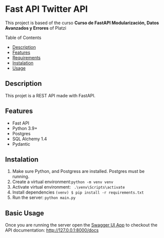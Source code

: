 #  Fast API Twitter API

This project is based of the curso **Curso de FastAPI Modularización, Datos Avanzados y Errores** of Platzi

Table of Contents
- [Description](#description)
- [Features](#features)
- [Requirements](#requirements)
- [Instalation](#instalation)
- [Usage](#basic-usage)

## Description
This projet is a REST API made with FastAPI.

## Features
- Fast API
- Python 3.9+
- Postgres
- SQL Alchemy 1.4 
- Pydantic

## Instalation

1.  Make sure Python, and Postgress are installed.
	Postgres must be running.
2. Create a virtual environment:```python -m venv venv```
3. Activate virtual environment: ` .\venv\Scripts\activate`
3. Install dependencies 	`(venv) $ pip install -r requirements.txt`
4. Run the server: `python main.py`

## Basic Usage
Once you are running the server open the [Swagger UI App](http://localhost:8000/docs) to checkout the API documentation: http://127.0.0.1:8000/docs